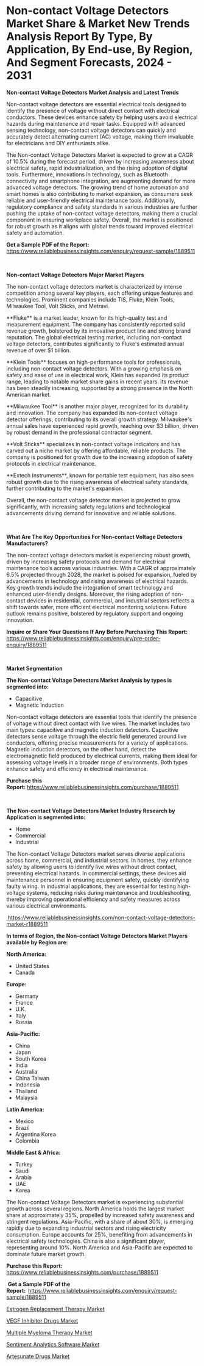 <p><h1>Non-contact Voltage Detectors Market Share & Market New Trends Analysis Report By Type, By Application, By End-use, By Region, And Segment Forecasts, 2024 - 2031</h1></p><p><strong>Non-contact Voltage Detectors Market Analysis and Latest Trends</strong></p>
<p><p>Non-contact voltage detectors are essential electrical tools designed to identify the presence of voltage without direct contact with electrical conductors. These devices enhance safety by helping users avoid electrical hazards during maintenance and repair tasks. Equipped with advanced sensing technology, non-contact voltage detectors can quickly and accurately detect alternating current (AC) voltage, making them invaluable for electricians and DIY enthusiasts alike.</p><p>The Non-contact Voltage Detectors Market is expected to grow at a CAGR of 10.5% during the forecast period, driven by increasing awareness about electrical safety, rapid industrialization, and the rising adoption of digital tools. Furthermore, innovations in technology, such as Bluetooth connectivity and smartphone integration, are augmenting demand for more advanced voltage detectors. The growing trend of home automation and smart homes is also contributing to market expansion, as consumers seek reliable and user-friendly electrical maintenance tools. Additionally, regulatory compliance and safety standards in various industries are further pushing the uptake of non-contact voltage detectors, making them a crucial component in ensuring workplace safety. Overall, the market is positioned for robust growth as it aligns with global trends toward improved electrical safety and automation.</p></p>
<p><strong>Get a Sample PDF of the Report:&nbsp;</strong> <a href="https://www.reliablebusinessinsights.com/enquiry/request-sample/1889511?utm_campaign=1737&utm_medium=2&utm_source=Github&utm_content=ia&utm_term=24102024&utm_id=non-contact-voltage-detectors">https://www.reliablebusinessinsights.com/enquiry/request-sample/1889511</a></p>
<p>&nbsp;</p>
<p><strong>Non-contact Voltage Detectors Major Market Players</strong></p>
<p><p>The non-contact voltage detectors market is characterized by intense competition among several key players, each offering unique features and technologies. Prominent companies include TIS, Fluke, Klein Tools, Milwaukee Tool, Volt Sticks, and Metravi. </p><p>**Fluke** is a market leader, known for its high-quality test and measurement equipment. The company has consistently reported solid revenue growth, bolstered by its innovative product line and strong brand reputation. The global electrical testing market, including non-contact voltage detectors, contributes significantly to Fluke's estimated annual revenue of over $1 billion.</p><p>**Klein Tools** focuses on high-performance tools for professionals, including non-contact voltage detectors. With a growing emphasis on safety and ease of use in electrical work, Klein has expanded its product range, leading to notable market share gains in recent years. Its revenue has been steadily increasing, supported by a strong presence in the North American market.</p><p>**Milwaukee Tool** is another major player, recognized for its durability and innovation. The company has expanded its non-contact voltage detector offerings, contributing to its overall growth strategy. Milwaukee's annual sales have experienced rapid growth, reaching over $3 billion, driven by robust demand in the professional contractor segment.</p><p>**Volt Sticks** specializes in non-contact voltage indicators and has carved out a niche market by offering affordable, reliable products. The company is positioned for growth due to the increasing adoption of safety protocols in electrical maintenance.</p><p>**Extech Instruments**, known for portable test equipment, has also seen robust growth due to the rising awareness of electrical safety standards, further contributing to the market's expansion.</p><p>Overall, the non-contact voltage detector market is projected to grow significantly, with increasing safety regulations and technological advancements driving demand for innovative and reliable solutions.</p></p>
<p>&nbsp;</p>
<p><strong>What Are The Key Opportunities For Non-contact Voltage Detectors Manufacturers?</strong></p>
<p><p>The non-contact voltage detectors market is experiencing robust growth, driven by increasing safety protocols and demand for electrical maintenance tools across various industries. With a CAGR of approximately 6.5% projected through 2028, the market is poised for expansion, fueled by advancements in technology and rising awareness of electrical hazards. Key growth trends include the integration of smart technology and enhanced user-friendly designs. Moreover, the rising adoption of non-contact devices in residential, commercial, and industrial sectors reflects a shift towards safer, more efficient electrical monitoring solutions. Future outlook remains positive, bolstered by regulatory support and ongoing innovation.</p></p>
<p><strong>Inquire or Share Your Questions If Any Before Purchasing This Report:</strong> <a href="https://www.reliablebusinessinsights.com/enquiry/pre-order-enquiry/1889511?utm_campaign=1737&utm_medium=2&utm_source=Github&utm_content=ia&utm_term=24102024&utm_id=non-contact-voltage-detectors">https://www.reliablebusinessinsights.com/enquiry/pre-order-enquiry/1889511</a></p>
<p>&nbsp;</p>
<p><strong>Market Segmentation</strong></p>
<p><strong>The Non-contact Voltage Detectors Market Analysis by types is segmented into:</strong></p>
<p><ul><li>Capacitive</li><li>Magnetic Induction</li></ul></p>
<p><p>Non-contact voltage detectors are essential tools that identify the presence of voltage without direct contact with live wires. The market includes two main types: capacitive and magnetic induction detectors. Capacitive detectors sense voltage through the electric field generated around live conductors, offering precise measurements for a variety of applications. Magnetic induction detectors, on the other hand, detect the electromagnetic field produced by electrical currents, making them ideal for assessing voltage levels in a broader range of environments. Both types enhance safety and efficiency in electrical maintenance.</p></p>
<p><strong>Purchase this Report:&nbsp;</strong><a href="https://www.reliablebusinessinsights.com/purchase/1889511?utm_campaign=1737&utm_medium=2&utm_source=Github&utm_content=ia&utm_term=24102024&utm_id=non-contact-voltage-detectors">https://www.reliablebusinessinsights.com/purchase/1889511</a></p>
<p>&nbsp;</p>
<p><strong>The Non-contact Voltage Detectors Market Industry Research by Application is segmented into:</strong></p>
<p><ul><li>Home</li><li>Commercial</li><li>Industrial</li></ul></p>
<p><p>The Non-contact Voltage Detectors market serves diverse applications across home, commercial, and industrial sectors. In homes, they enhance safety by allowing users to identify live wires without direct contact, preventing electrical hazards. In commercial settings, these devices aid maintenance personnel in ensuring equipment safety, quickly identifying faulty wiring. In industrial applications, they are essential for testing high-voltage systems, reducing risks during maintenance and troubleshooting, thereby improving operational efficiency and safety measures across various electrical environments.</p></p>
<p><a href="https://www.reliablebusinessinsights.com/non-contact-voltage-detectors-market-r1889511?utm_campaign=1737&utm_medium=2&utm_source=Github&utm_content=ia&utm_term=24102024&utm_id=non-contact-voltage-detectors">&nbsp;https://www.reliablebusinessinsights.com/non-contact-voltage-detectors-market-r1889511</a></p>
<p><strong>In terms of Region, the Non-contact Voltage Detectors Market Players available by Region are:</strong></p>
<p>
    <p> <strong> North America: </strong>
        <ul>
            <li>United States</li>
            <li>Canada</li>
        </ul>
        </p> 
    <p> <strong> Europe: </strong>
        <ul>
            <li>Germany</li>
            <li>France</li>
            <li>U.K.</li>
            <li>Italy</li>
            <li>Russia</li>
        </ul>
        </p> 
    <p> <strong> Asia-Pacific: </strong>
        <ul>
            <li>China</li>
            <li>Japan</li>
            <li>South Korea</li>
            <li>India</li>
            <li>Australia</li>
            <li>China Taiwan</li>
            <li>Indonesia</li>
            <li>Thailand</li>
            <li>Malaysia</li>
        </ul>
        </p> 
    <p> <strong> Latin America: </strong>
        <ul>
            <li>Mexico</li>
            <li>Brazil</li>
            <li>Argentina Korea</li>
            <li>Colombia</li>
        </ul>
        </p> 
    <p> <strong> Middle East & Africa: </strong>
        <ul>
            <li>Turkey</li>
            <li>Saudi</li>
            <li>Arabia</li>
            <li>UAE</li>
            <li>Korea</li>
        </ul>
    </p>
    </p>
<p><p>The Non-contact Voltage Detectors market is experiencing substantial growth across several regions. North America holds the largest market share at approximately 35%, propelled by increased safety awareness and stringent regulations. Asia-Pacific, with a share of about 30%, is emerging rapidly due to expanding industrial sectors and rising electricity consumption. Europe accounts for 25%, benefiting from advancements in electrical safety technologies. China is also a significant player, representing around 10%. North America and Asia-Pacific are expected to dominate future market growth.</p></p>
<p><strong>Purchase this Report: </strong><a href="https://www.reliablebusinessinsights.com/purchase/1889511?utm_campaign=1737&utm_medium=2&utm_source=Github&utm_content=ia&utm_term=24102024&utm_id=non-contact-voltage-detectors">https://www.reliablebusinessinsights.com/purchase/1889511</a></p>
<p>&nbsp;<strong>Get a Sample PDF of the Report:&nbsp;&nbsp;</strong><a href="https://www.reliablebusinessinsights.com/enquiry/request-sample/1889511?utm_campaign=1737&utm_medium=2&utm_source=Github&utm_content=ia&utm_term=24102024&utm_id=non-contact-voltage-detectors">https://www.reliablebusinessinsights.com/enquiry/request-sample/1889511</a></p>
<p><strong></strong></p>
<p><p><a href="https://www.linkedin.com/pulse/sustainability-trends-estrogen-replacement-therapy-industry-market-yn96f?utm_campaign=1737&utm_medium=2&utm_source=Github&utm_content=ia&utm_term=24102024&utm_id=non-contact-voltage-detectors">Estrogen Replacement Therapy Market</a></p><p><a href="https://www.linkedin.com/pulse/strategic-roadmap-global-vegf-inhibitor-drugs-market-insights-yvyjf?utm_campaign=1737&utm_medium=2&utm_source=Github&utm_content=ia&utm_term=24102024&utm_id=non-contact-voltage-detectors">VEGF Inhibitor Drugs Market</a></p><p><a href="https://www.linkedin.com/pulse/global-multiple-myeloma-therapy-nexus-sector-confluences-regional-mfdxf?utm_campaign=1737&utm_medium=2&utm_source=Github&utm_content=ia&utm_term=24102024&utm_id=non-contact-voltage-detectors">Multiple Myeloma Therapy Market</a></p><p><a href="https://www.linkedin.com/pulse/analyzing-sentiment-analytics-software-market-dynamics-growth-yyqtf?utm_campaign=1737&utm_medium=2&utm_source=Github&utm_content=ia&utm_term=24102024&utm_id=non-contact-voltage-detectors">Sentiment Analytics Software Market</a></p><p><a href="https://www.linkedin.com/pulse/global-artesunate-drugs-market-exploring-share-trends-future-mryjf?utm_campaign=1737&utm_medium=2&utm_source=Github&utm_content=ia&utm_term=24102024&utm_id=non-contact-voltage-detectors">Artesunate Drugs Market</a></p></p>